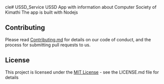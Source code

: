 cle# USSD_Service
USSD App with information about Computer Society of Kimathi
The app is built with Nodejs

## Contributing
Please read [Contributing.md](CONTRIBUTING.md) for  details on our code of conduct, and the process for submitting pull requests to us.

## License
This project is licensed under the [MIT License](LICENCE.md) - see the LICENSE.md file for details
